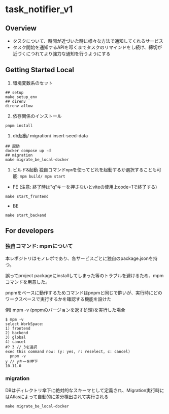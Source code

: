 # task_notifier_v1
## Overview
- タスクについて、時間が近づいた時に様々な方法で通知してくれるサービス
- タスク開始を通知するAPIを叩くまでタスクのリマインドをし続け、締切が近づくにつれてより強力な通知を行うようにする

## Getting Started Local
1. 環境変数系のセット
```
## setup
make setup_env
## direnv
direnv allow
```
2. 依存関係のインストール
```
pnpm install
```
1. db起動/ migration/ insert-seed-data
```
## 起動
docker compose up -d
## migration
make migrate_be_local-docker
```
1. ビルド&起動
独自コマンド`mpm`を使ってどれを起動するか選択することも可能: `mpm build/ mpm start`
- FE (注意: 終了時は"q"キーを押さないとviteの使用上code=1で終了する)
```
make start_frontend
```
- BE
```
make start_backend
```


## For developers
### 独自コマンド: mpmについて
本レポジトリはモノレポであり、各サービスごとに独自のpackage.jsonを持つ。

誤ってproject packageにinstallしてしまった等のトラブルを避けるため、mpmコマンドを用意した。

pnpmをベースに動作するためコマンドはpnpmと同じで酔いが、実行時にどのワークスペースで実行するかを確認する機能を設けた

例) mpm -v (pnpmのバージョンを返す処理)を実行した場合
```
$ mpm -v
select WorkSpace:
1) frontend
2) backend
3) global
4) cancel
#? 3 // 3を選択
exec this command now: (y: yes, r: reselect, c: cancel)
  pnpm -v
y // yキーを押下
10.11.0
```

### migration
DBはディレクトリ傘下に絶対的なスキーマとして定義され、Migration実行時にはAtlasによって自動的に差分検出されて実行される
```
make migrate_be_local-docker
```